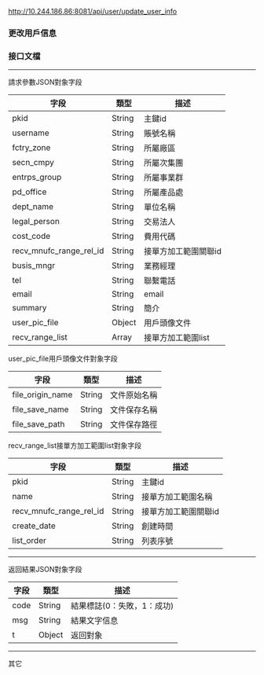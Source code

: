 http://10.244.186.86:8081/api/user/update_user_info

### 更改用戶信息

### 接口文檔

***

請求參數JSON對象字段

| 字段                    | 類型   | 描述                 |
| ----------------------- | ------ | -------------------- |
| pkid                    | String | 主鍵id               |
| username                | String | 賬號名稱             |
| fctry_zone              | String | 所屬廠區             |
| secn_cmpy               | String | 所屬次集團           |
| entrps_group            | String | 所屬事業群           |
| pd_office               | String | 所屬產品處           |
| dept_name               | String | 單位名稱             |
| legal_person            | String | 交易法人             |
| cost_code               | String | 費用代碼             |
| recv_mnufc_range_rel_id | String | 接單方加工範圍關聯id |
| busis_mngr              | String | 業務經理             |
| tel                     | String | 聯繫電話             |
| email                   | String | email                |
| summary                 | String | 簡介                 |
| user_pic_file           | Object | 用戶頭像文件         |
| recv_range_list         | Array  | 接單方加工範圍list   |

user_pic_file用戶頭像文件對象字段

| 字段             | 類型   | 描述         |
| ---------------- | ------ | ------------ |
| file_origin_name | String | 文件原始名稱 |
| file_save_name   | String | 文件保存名稱 |
| file_save_path   | String | 文件保存路徑 |

recv_range_list接單方加工範圍list對象字段

| 字段                    | 類型   | 描述                 |
| ----------------------- | ------ | -------------------- |
| pkid                    | String | 主鍵id               |
| name                    | String | 接單方加工範圍名稱   |
| recv_mnufc_range_rel_id | String | 接單方加工範圍關聯id |
| create_date             | String | 創建時間             |
| list_order              | String | 列表序號             |

***

返回結果JSON對象字段

| 字段 | 類型   | 描述                       |
| ---- | ------ | -------------------------- |
| code | String | 結果標誌(0：失敗，1：成功) |
| msg  | String | 結果文字信息               |
| t    | Object | 返回對象                   |

***

其它

